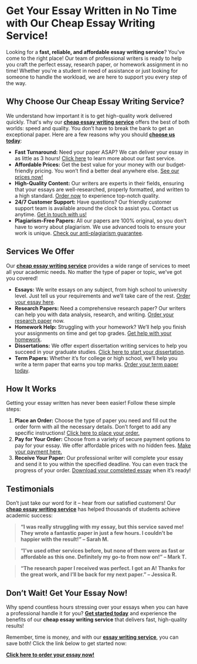 # Get Your Essay Written in No Time with Our Cheap Essay Writing Service!

Looking for a **fast, reliable, and affordable essay writing service**? You've come to the right place! Our team of professional writers is ready to help you craft the perfect essay, research paper, or homework assignment in no time! Whether you're a student in need of assistance or just looking for someone to handle the workload, we are here to support you every step of the way.

## Why Choose Our Cheap Essay Writing Service?

We understand how important it is to get high-quality work delivered quickly. That's why our [**cheap essay writing service**](https://tinyurl.com/topessay?keyword=cheap+essay+writing+service+fast) offers the best of both worlds: speed and quality. You don’t have to break the bank to get an exceptional paper. Here are a few reasons why you should [**choose us today**](https://tinyurl.com/topessay?keyword=cheap+essay+writing+service+fast):

- **Fast Turnaround:** Need your paper ASAP? We can deliver your essay in as little as 3 hours! [Click here](https://tinyurl.com/topessay?keyword=cheap+essay+writing+service+fast) to learn more about our fast service.
- **Affordable Prices:** Get the best value for your money with our budget-friendly pricing. You won’t find a better deal anywhere else. [See our prices now!](https://tinyurl.com/topessay?keyword=cheap+essay+writing+service+fast)
- **High-Quality Content:** Our writers are experts in their fields, ensuring that your essays are well-researched, properly formatted, and written to a high standard. [Order now](https://tinyurl.com/topessay?keyword=cheap+essay+writing+service+fast) to experience top-notch quality.
- **24/7 Customer Support:** Have questions? Our friendly customer support team is available around the clock to assist you. Contact us anytime. [Get in touch with us!](https://tinyurl.com/topessay?keyword=cheap+essay+writing+service+fast)
- **Plagiarism-Free Papers:** All our papers are 100% original, so you don’t have to worry about plagiarism. We use advanced tools to ensure your work is unique. [Check our anti-plagiarism guarantee](https://tinyurl.com/topessay?keyword=cheap+essay+writing+service+fast).

## Services We Offer

Our [**cheap essay writing service**](https://tinyurl.com/topessay?keyword=cheap+essay+writing+service+fast) provides a wide range of services to meet all your academic needs. No matter the type of paper or topic, we’ve got you covered!

- **Essays:** We write essays on any subject, from high school to university level. Just tell us your requirements and we’ll take care of the rest. [Order your essay here](https://tinyurl.com/topessay?keyword=cheap+essay+writing+service+fast).
- **Research Papers:** Need a comprehensive research paper? Our writers can help you with data analysis, research, and writing. [Order your research paper](https://tinyurl.com/topessay?keyword=cheap+essay+writing+service+fast) now.
- **Homework Help:** Struggling with your homework? We’ll help you finish your assignments on time and get top grades. [Get help with your homework](https://tinyurl.com/topessay?keyword=cheap+essay+writing+service+fast).
- **Dissertations:** We offer expert dissertation writing services to help you succeed in your graduate studies. [Click here to start your dissertation](https://tinyurl.com/topessay?keyword=cheap+essay+writing+service+fast).
- **Term Papers:** Whether it’s for college or high school, we’ll help you write a term paper that earns you top marks. [Order your term paper today](https://tinyurl.com/topessay?keyword=cheap+essay+writing+service+fast).

## How It Works

Getting your essay written has never been easier! Follow these simple steps:

1. **Place an Order:** Choose the type of paper you need and fill out the order form with all the necessary details. Don’t forget to add any specific instructions! [Click here to place your order.](https://tinyurl.com/topessay?keyword=cheap+essay+writing+service+fast)
2. **Pay for Your Order:** Choose from a variety of secure payment options to pay for your essay. We offer affordable prices with no hidden fees. [Make your payment here.](https://tinyurl.com/topessay?keyword=cheap+essay+writing+service+fast)
3. **Receive Your Paper:** Our professional writer will complete your essay and send it to you within the specified deadline. You can even track the progress of your order. [Download your completed essay](https://tinyurl.com/topessay?keyword=cheap+essay+writing+service+fast) when it’s ready!

## Testimonials

Don’t just take our word for it – hear from our satisfied customers! Our [**cheap essay writing service**](https://tinyurl.com/topessay?keyword=cheap+essay+writing+service+fast) has helped thousands of students achieve academic success:

> **“I was really struggling with my essay, but this service saved me! They wrote a fantastic paper in just a few hours. I couldn’t be happier with the result!” – Sarah M.**

> **“I’ve used other services before, but none of them were as fast or affordable as this one. Definitely my go-to from now on!” – Mark T.**

> **“The research paper I received was perfect. I got an A! Thanks for the great work, and I’ll be back for my next paper.” – Jessica R.**

## Don’t Wait! Get Your Essay Now!

Why spend countless hours stressing over your essays when you can have a professional handle it for you? [**Get started today**](https://tinyurl.com/topessay?keyword=cheap+essay+writing+service+fast) and experience the benefits of our **cheap essay writing service** that delivers fast, high-quality results!

Remember, time is money, and with our [**essay writing service**](https://tinyurl.com/topessay?keyword=cheap+essay+writing+service+fast), you can save both! Click the link below to get started now:

[**Click here to order your essay now!**](https://tinyurl.com/topessay?keyword=cheap+essay+writing+service+fast)
